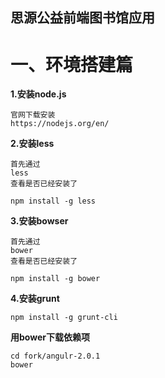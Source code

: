 ## 思源公益前端图书馆应用 ##



# 一、环境搭建篇 #

**1.安装node.js**
	
	官网下载安装
	https://nodejs.org/en/


**2.安装less**

	首先通过 
	less
	查看是否已经安装了
	
	npm install -g less
	
**3.安装bowser**

	首先通过 
	bower
	查看是否已经安装了

	npm install -g bower
	
**4.安装grunt**
	
	npm install -g grunt-cli


**用bower下载依赖项**
 	
	cd fork/angulr-2.0.1
	bower

	